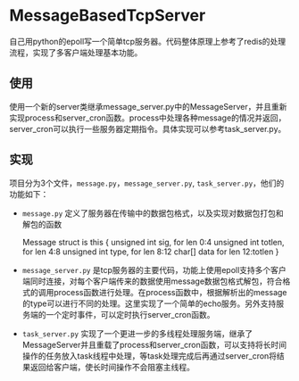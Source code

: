 # MessageBasedTcpServer
自己用python的epoll写一个简单tcp服务器。代码整体原理上参考了redis的处理流程，实现了多客户端处理基本功能。

## 使用

使用一个新的server类继承message_server.py中的MessageServer，并且重新实现process和server_cron函数。process中处理各种message的情况并返回，server_cron可以执行一些服务器定期指令。具体实现可以参考task_server.py。

## 实现

项目分为3个文件，`message.py`，`message_server.py`, `task_server.py`，他们的功能如下：

- `message.py` 定义了服务器在传输中的数据包格式，以及实现对数据包打包和解包的函数


    Message struct is this
    {
    unsigned int sig,       for len 0:4
    unsigned int totlen,    for len 4:8
    unsigned int type,      for len 8:12
    char[]       data       for len 12:totlen
    }

- `message_server.py` 是tcp服务器的主要代码，功能上使用epoll支持多个客户端同时连接，对每个客户端传来的数据使用message数据包格式解包，符合格式的调用process函数进行处理。在process函数中，根据解析出的message的type可以进行不同的处理。这里实现了一个简单的echo服务。另外支持服务端的一个定时事件，可以定时执行server_cron函数。

- `task_server.py` 实现了一个更进一步的多线程处理服务端，继承了MessageServer并且重载了process和server_cron函数，可以支持将长时间操作的任务放入task线程中处理，等task处理完成后再通过server_cron将结果返回给客户端，使长时间操作不会阻塞主线程。
